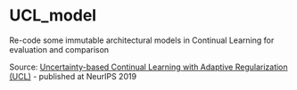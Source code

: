 # UCL_model

Re-code some immutable architectural models in Continual Learning for evaluation and comparison


Source: [Uncertainty-based Continual Learning with Adaptive Regularization (UCL)](https://papers.nips.cc/paper/8690-uncertainty-based-continual-learning-with-adaptive-regularization) - published at NeurIPS 2019

